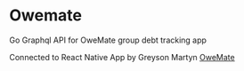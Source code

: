 # Owemate

Go Graphql API for OweMate group debt tracking app

Connected to React Native App by Greyson Martyn [OweMate](https://github.com/greyson4790/OweMate)
